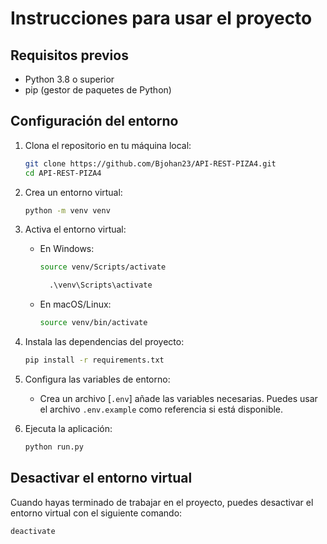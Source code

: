 # Instrucciones para usar el proyecto

## Requisitos previos

- Python 3.8 o superior
- pip (gestor de paquetes de Python)

## Configuración del entorno

1. Clona el repositorio en tu máquina local:

    ```sh
    git clone https://github.com/Bjohan23/API-REST-PIZA4.git
    cd API-REST-PIZA4
    ```

2. Crea un entorno virtual:

    ```sh
    python -m venv venv
    ```

3. Activa el entorno virtual:

    - En Windows:

        ```sh
        source venv/Scripts/activate
        ```
      ```cmd
        .\venv\Scripts\activate
        ```

    - En macOS/Linux:

        ```sh
        source venv/bin/activate
        ```

4. Instala las dependencias del proyecto:

    ```sh
    pip install -r requirements.txt
    ```

5. Configura las variables de entorno:

    - Crea un archivo [`.env`]
    añade las variables necesarias. Puedes usar el archivo `.env.example` como referencia si está disponible.

6. Ejecuta la aplicación:

    ```sh
    python run.py
    ```

## Desactivar el entorno virtual

Cuando hayas terminado de trabajar en el proyecto, puedes desactivar el entorno virtual con el siguiente comando:

```sh
deactivate
